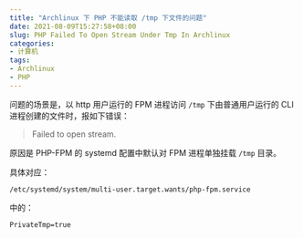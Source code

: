 ```yaml
---
title: "Archlinux 下 PHP 不能读取 /tmp 下文件的问题"
date: 2021-08-09T15:27:58+08:00
slug: PHP Failed To Open Stream Under Tmp In Archlinux
categories:
- 计算机
tags:
- Archlinux
- PHP
---
```


问题的场景是，以 http 用户运行的 FPM 进程访问 `/tmp` 下由普通用户运行的 CLI 进程创建的文件时，报如下错误：

> Failed to open stream.

原因是 PHP-FPM 的 systemd 配置中默认对 FPM 进程单独挂载 `/tmp` 目录。

具体对应：

`/etc/systemd/system/multi-user.target.wants/php-fpm.service`

中的：

`PrivateTmp=true`
